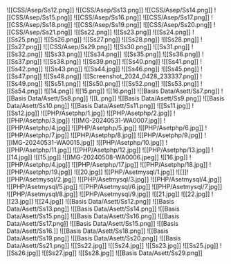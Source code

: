 ![[CSS/Asep/Ss12.png]]
![[CSS/Asep/Ss13.png]]
![[CSS/Asep/Ss14.png]]
![[CSS/Asep/Ss15.png]]
![[CSS/Asep/Ss16.png]]
![[CSS/Asep/Ss17.png]]
![[CSS/Asep/Ss18.png]]
![[CSS/Asep/Ss19.png]]
![[CSS/Asep/Ss20.png]]
![[CSS/Asep/Ss21.png]]
![[Ss22.png]]
![[Ss23.png]]
![[Ss24.png]]
![[Ss25.png]]
![[Ss26.png]]
![[Ss27.png]]
![[Ss28.png]]
![[Ss28.png]]
![[Ss27.png]]
![[CSS/Asep/Ss29.png]]
![[Ss30.png]]
![[Ss31.png]]
![[Ss32.png]]
![[Ss33.png]]
![[Ss34.png]]
![[Ss35.png]]
![[Ss36.png]]
![[Ss37.png]]
![[Ss38.png]]
![[Ss39.png]]
![[Ss40.png]]
![[Ss41.png]]
![[Ss42.png]]
![[Ss43.png]]
![[Ss44.jpg]]
![[Ss46.png]]
![[Ss45.png]]
![[Ss47.png]]
![[Ss48.png]]
![[Screenshot_2024_0428_233337.png]]
![[Ss49.png]]
![[Ss51.png]]
![[Ss50.png]]
![[Ss52.png]]
![[Ss53.png]]
![[Ss54.png]]
![[14.png]]
![[15.png]]
![[16.png]]
![[Basis Data/Asett/Ss7.png]]
![[Basis Data/Asett/Ss8.png]]
![[L.png]]
![[Basis Data/Asett/Ss9.png]]
![[Basis Data/Asett/Ss10.png]]
![[Basis Data/Asett/Ss11.png]]
![[Ss11.jpg]]
![[Ss12.jpg]]
![[PHP/Asetphp/1.jpg]]
![[PHP/Asetphp/2.jpg]]
![[PHP/Asetphp/3.jpg]]
![[IMG-20240531-WA0007.jpg]]
![[PHP/Asetphp/4.jpg]]
![[PHP/Asetphp/5.jpg]]
![[PHP/Asetphp/6.jpg]]
![[PHP/Asetphp/7.jpg]]
![[PHP/Asetphp/8.jpg]]
![[PHP/Asetphp/9.jpg]]
![[IMG-20240531-WA0015.jpg]]
![[PHP/Asetphp/10.jpg]]
![[PHP/Asetphp/11.jpg]]
![[PHP/Asetphp/12.jpg]]
![[PHP/Asetphp/13.jpg]]
![[14.jpg]]
![[15.jpg]]
![[IMG-20240508-WA0006.jpeg]]
![[16.jpg]]
![[PHP/Asetphp/4.jpg]]
![[PHP/Asetphp/17.jpg]]
![[PHP/Asetphp/18.jpg]]
![[PHP/Asetphp/19.jpg]]
![[20.jpg]]
![[PHP/Asetmysql/1.jpg]]
![[]]![[PHP/Asetmysql/2.jpg]]
![[PHP/Asetmysql/3.jpg]]
![[PHP/Asetmysql/4.jpg]]
![[PHP/Asetmysql/5.jpg]]
![[PHP/Asetmysql/6.jpg]]
![[PHP/Asetmysql/7.jpg]]
![[PHP/Asetmysql/8.jpg]]
![[PHP/Asetmysql/9.jpg]]
![[21.jpg]]
![[22.jpg]]
![[23.jpg]]
![[24.jpg]]
![[Basis Data/Asett/Ss12.png]]
![[Basis Data/Asett/Ss13.png]]
![[Basis Data/Asett/Ss14.png]]
![[Basis Data/Asett/Ss15.png]]
![[Basis Data/Asett/Ss16.png]]
![[Basis Data/Asett/Ss17.png]]
![[Basis Data/Asett/Ss15.png]]
![[Basis Data/Asett/Ss16.]]
![[Basis Data/Asett/Ss18.png]]
![[Basis Data/Asett/Ss19.png]]
![[Basis Data/Asett/Ss20.png]]
![[Basis Data/Asett/Ss21.png]]
![[Ss22.jpg]]
![[Ss24.jpg]]
![[Ss23.jpg]]
![[Ss25.jpg]]
![[Ss26.jpg]]
![[Ss27.jpg]]
![[Ss28.jpg]]
![[Basis Data/Asett/Ss29.png]]

















